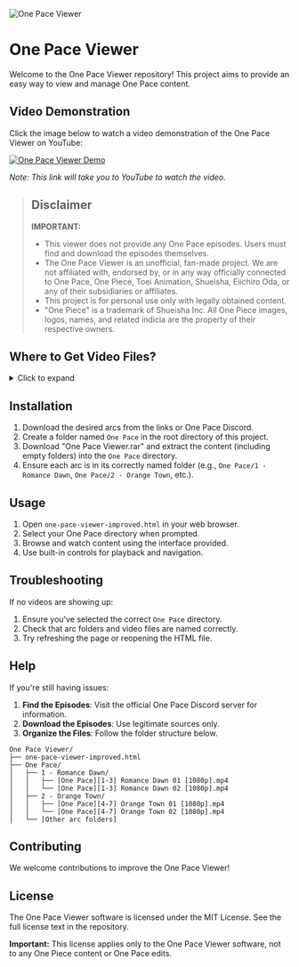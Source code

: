 ![One Pace Viewer](https://cdn.discordapp.com/attachments/1293202461263396924/1297092475063763006/image.png?ex=6714ab00&is=67135980&hm=9fec07da0b890edd1fd7a8452ac4d598de786b5fe656c99bcf37d6cb4a072aa1&)

# One Pace Viewer

Welcome to the One Pace Viewer repository! This project aims to provide an easy way to view and manage One Pace content.

## Video Demonstration

Click the image below to watch a video demonstration of the One Pace Viewer on YouTube:

[![One Pace Viewer Demo](https://img.youtube.com/vi/L7baEG-YcUA/0.jpg)](https://www.youtube.com/watch?v=L7baEG-YcUA)

_Note: This link will take you to YouTube to watch the video._

> ## Disclaimer
>
> **IMPORTANT:** 
> - This viewer does not provide any One Pace episodes. Users must find and download the episodes themselves.
> - The One Pace Viewer is an unofficial, fan-made project. We are not affiliated with, endorsed by, or in any way officially connected to One Pace, One Piece, Toei Animation, Shueisha, Eiichiro Oda, or any of their subsidiaries or affiliates.
> - This project is for personal use only with legally obtained content.
> - "One Piece" is a trademark of Shueisha Inc. All One Piece images, logos, names, and related indicia are the property of their respective owners.

## Where to Get Video Files?

<details>
<summary>Click to expand</summary>

Links are provided in the Zip file or on the One Pace Discord (https://discord.gg/onepace)

</details>

## Installation

1. Download the desired arcs from the links or One Pace Discord.
2. Create a folder named `One Pace` in the root directory of this project.
3. Download "One Pace Viewer.rar" and extract the content (including empty folders) into the `One Pace` directory.
4. Ensure each arc is in its correctly named folder (e.g., `One Pace/1 - Romance Dawn`, `One Pace/2 - Orange Town`, etc.).

## Usage

1. Open `one-pace-viewer-improved.html` in your web browser.
2. Select your One Pace directory when prompted.
3. Browse and watch content using the interface provided.
4. Use built-in controls for playback and navigation.

## Troubleshooting

If no videos are showing up:
1. Ensure you've selected the correct `One Pace` directory.
2. Check that arc folders and video files are named correctly.
3. Try refreshing the page or reopening the HTML file.

## Help

If you're still having issues:

1. **Find the Episodes**: Visit the official One Pace Discord server for information.
2. **Download the Episodes**: Use legitimate sources only.
3. **Organize the Files**: Follow the folder structure below.

```
One Pace Viewer/
├── one-pace-viewer-improved.html
├── One Pace/
│   ├── 1 - Romance Dawn/
│   │   ├── [One Pace][1-3] Romance Dawn 01 [1080p].mp4
│   │   └── [One Pace][1-3] Romance Dawn 02 [1080p].mp4
│   ├── 2 - Orange Town/
│   │   ├── [One Pace][4-7] Orange Town 01 [1080p].mp4
│   │   └── [One Pace][4-7] Orange Town 02 [1080p].mp4
│   └── [Other arc folders]
```

## Contributing

We welcome contributions to improve the One Pace Viewer!

## License

The One Pace Viewer software is licensed under the MIT License. See the full license text in the repository.

**Important:** This license applies only to the One Pace Viewer software, not to any One Piece content or One Pace edits.
